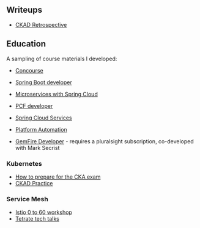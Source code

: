 
## Writeups

- [CKAD Retrospective](./writeups/ckad-retrospective.md)


## Education

A sampling of course materials I developed:

- [Concourse](https://eitansuez.github.io/concourse-lessons/)
- [Spring Boot developer](https://eitansuez.github.io/boot2-course/)

- [Microservices with Spring Cloud](https://eitansuez.github.io/springcloud_course/)
- [PCF developer](https://eitansuez.github.io/pcfdev-asciidoc/)
- [Spring Cloud Services](https://eitansuez.github.io/scs-2day/)

- [Platform Automation](https://eitansuez.github.io/platform-automation-training/)

- [GemFire Developer](https://www.pluralsight.com/courses/gemfire-developer-pivotal) - requires a pluralsight subscription, co-developed with Mark Secrist

### Kubernetes

- [How to prepare for the CKA exam](https://kube.academy/courses/how-to-prepare-for-the-cka-exam)
- [CKAD Practice](https://kube.academy/courses/ckad-practice)

### Service Mesh

- [Istio 0 to 60 workshop](https://tetratelabs.github.io/istio-0to60/)
- [Tetrate tech talks](https://www.youtube.com/playlist?list=PLm51GPKRAmTlOkjWDJBQYtjcc9WPk4E4F)
